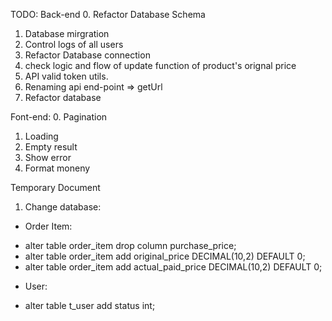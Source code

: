 TODO:
Back-end
0. Refactor Database Schema
1. Database mirgration
2. Control logs of all users
3. Refactor Database connection
4. check logic and flow of update function of product's orignal price
5. API valid token utils.
6. Renaming api end-point => get<FunctionName>Url
7. Refactor database

Font-end:
0. Pagination
1. Loading
2. Empty result
3. Show error
4. Format moneny


Temporary Document

1. Change database:
 - Order Item:
  + alter table order_item drop column purchase_price;
  + alter table order_item add original_price DECIMAL(10,2) DEFAULT 0;
  + alter table order_item add actual_paid_price DECIMAL(10,2) DEFAULT 0;
 - User:
  + alter table t_user add status int;